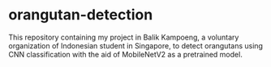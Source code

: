 # orangutan-detection
This repository containing my project in Balik Kampoeng, a voluntary organization of Indonesian student in Singapore, to detect orangutans using CNN classification with the aid of MobileNetV2 as a pretrained model.
